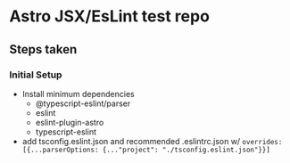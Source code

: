 # Astro JSX/EsLint test repo

## Steps taken

### Initial Setup

- Install minimum dependencies
  - @typescript-eslint/parser
  - eslint
  - eslint-plugin-astro
  - typescript-eslint
- add tsconfig.eslint.json and recommended .eslintrc.json w/ `overrides: [{...parserOptions: {..."project": "./tsconfig.eslint.json"}}]`

